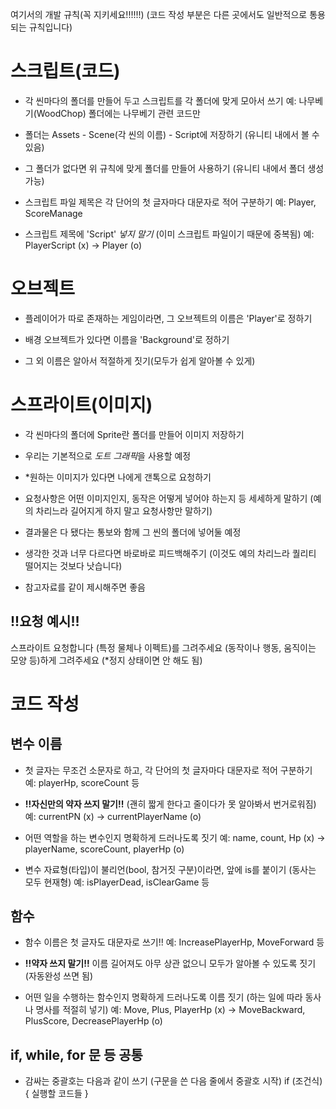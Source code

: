 여기서의 개발 규칙(꼭 지키세요!!!!!!) (코드 작성 부분은 다른 곳에서도 일반적으로 통용되는 규칙입니다)

# 스크립트(코드)
- 각 씬마다의 폴더를 만들어 두고 스크립트를 각 폴더에 맞게 모아서 쓰기
 예: 나무베기(WoodChop) 폴더에는 나무베기 관련 코드만

- 폴더는 Assets - Scene(각 씬의 이름) - Script에 저장하기 (유니티 내에서 볼 수 있음)

- 그 폴더가 없다면 위 규칙에 맞게 폴더를 만들어 사용하기 (유니티 내에서 폴더 생성 가능)

- 스크립트 파일 제목은 각 단어의 첫 글자마다 대문자로 적어 구분하기
 예: Player, ScoreManage

- 스크립트 제목에 'Script' *넣지 말기* (이미 스크립트 파일이기 때문에 중복됨)
 예: PlayerScript (x) -> Player (o)


# 오브젝트
- 플레이어가 따로 존재하는 게임이라면, 그 오브젝트의 이름은 'Player'로 정하기

- 배경 오브젝트가 있다면 이름을 'Background'로 정하기

- 그 외 이름은 알아서 적절하게 짓기(모두가 쉽게 알아볼 수 있게)


# 스프라이트(이미지)
- 각 씬마다의 폴더에 Sprite란 폴더를 만들어 이미지 저장하기

- 우리는 기본적으로 *도트 그래픽*을 사용할 예정

- *원하는 이미지가 있다면 나에게 갠톡으로 요청하기

- 요청사항은 어떤 이미지인지, 동작은 어떻게 넣어야 하는지 등 세세하게 말하기
 (예의 차리느라 길어지게 하지 말고 요청사항만 말하기)

- 결과물은 다 됐다는 통보와 함께 그 씬의 폴더에 넣어둘 예정

- 생각한 것과 너무 다르다면 바로바로 피드백해주기
 (이것도 예의 차리느라 퀄리티 떨어지는 것보다 낫습니다)

- 참고자료를 같이 제시해주면 좋음

## **!!요청 예시!!**
스프라이트 요청합니다
(특정 물체나 이펙트)를 그려주세요
(동작이나 행동, 움직이는 모양 등)하게 그려주세요 (*정지 상태이면 안 해도 됨)


# 코드 작성
## 변수 이름
- 첫 글자는 무조건 소문자로 하고, 각 단어의 첫 글자마다 대문자로 적어 구분하기
 예: playerHp, scoreCount 등

- **!!자신만의 약자 쓰지 말기!!** (괜히 짧게 한다고 줄이다가 못 알아봐서 번거로워짐)
 예: currentPN (x) -> currentPlayerName (o)

- 어떤 역할을 하는 변수인지 명확하게 드러나도록 짓기
 예: name, count, Hp (x) -> playerName, scoreCount, playerHp (o)

- 변수 자료형(타입)이 불리언(bool, 참거짓 구분)이라면, 앞에 is를 붙이기 (동사는 모두 현재형)
 예: isPlayerDead, isClearGame 등


## 함수
- 함수 이름은 첫 글자도 대문자로 쓰기!!
 예: IncreasePlayerHp, MoveForward 등

- **!!약자 쓰지 말기!!**
 이름 길어져도 아무 상관 없으니 모두가 알아볼 수 있도록 짓기 (자동완성 쓰면 됨)

- 어떤 일을 수행하는 함수인지 명확하게 드러나도록 이름 짓기 (하는 일에 따라 동사나 명사를 적절히 넣기)
 예: Move, Plus, PlayerHp (x) -> MoveBackward, PlusScore, DecreasePlayerHp (o)


## if, while, for 문 등 공통
- 감싸는 중괄호는 다음과 같이 쓰기 (구문을 쓴 다음 줄에서 중괄호 시작)
    if (조건식) 
    {
        실행할 코드들
    }